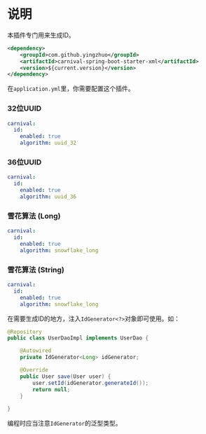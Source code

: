 # 说明

本插件专门用来生成ID。

```xml
<dependency>
    <groupId>com.github.yingzhuo</groupId>
    <artifactId>carnival-spring-boot-starter-xml</artifactId>
    <version>${current.version}</version>
</dependency>
```

在`application.yml`里，你需要配置这个插件。

### 32位UUID

```yaml
carnival:
  id:
    enabled: true
    algorithm: uuid_32
```

### 36位UUID

```yaml
carnival:
  id:
    enabled: true
    algorithm: uuid_36
```

### 雪花算法 (Long)

```yaml
carnival:
  id:
    enabled: true
    algorithm: snowflake_long
```

### 雪花算法 (String)

```yaml
carnival:
  id:
    enabled: true
    algorithm: snowflake_long
```

在需要生成ID的地方，注入`IdGenerator<?>`对象即可使用。如：

```java
@Repository
public class UserDaoImpl implements UserDao {

    @Autowired
    private IdGenerator<Long> idGenerator;

    @Override
    public User save(User user) {
        user.setId(idGenerator.generateId());
        return null;
    }
    
}
```

编程时应当注意`IdGenerator`的泛型类型。

